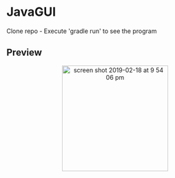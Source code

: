 # JavaGUI
Clone repo - Execute 'gradle run' to see the program
<br/>

## Preview
<p align="center"><img width="246" alt="screen shot 2019-02-18 at 9 54 06 pm" src="https://user-images.githubusercontent.com/25883629/52987111-e0879080-33c7-11e9-858e-8b1c2293bd40.png"></p>

